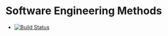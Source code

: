 # Software Engineering Methods

- [![Build Status](https://travis-ci.com/Josh-McQueen/sem.svg?branch=main)](https://travis-ci.com/Josh-McQueen/sem)
